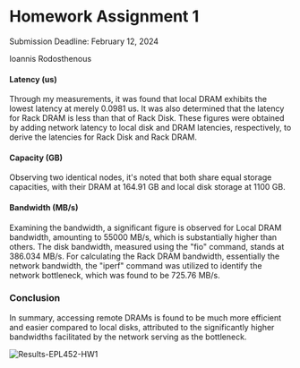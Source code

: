 # Homework Assignment 1

Submission Deadline: February 12, 2024

Ioannis Rodosthenous 

#### Latency (us)

Through my measurements, it was found that local DRAM exhibits the lowest latency at merely 0.0981 us. It was also determined that the latency for Rack DRAM is less than that of Rack Disk. These figures were obtained by adding network latency to local disk and DRAM latencies, respectively, to derive the latencies for Rack Disk and Rack DRAM.

#### Capacity (GB)

Observing two identical nodes, it's noted that both share equal storage capacities, with their DRAM at 164.91 GB and local disk storage at 1100 GB.

#### Bandwidth (MB/s)

Examining the bandwidth, a significant figure is observed for Local DRAM bandwidth, amounting to 55000 MB/s, which is substantially higher than others. The disk bandwidth, measured using the "fio" command, stands at 386.034 MB/s. For calculating the Rack DRAM bandwidth, essentially the network bandwidth, the "iperf" command was utilized to identify the network bottleneck, which was found to be 725.76 MB/s.

### Conclusion

In summary, accessing remote DRAMs is found to be much more efficient and easier compared to local disks, attributed to the significantly higher bandwidths facilitated by the network serving as the bottleneck.


![Results-EPL452-HW1](https://github.com/ucy-cs452-sp24/hw1-irodos01/assets/81627543/3f995f55-7f6f-44ca-920a-24921c103d4a)
